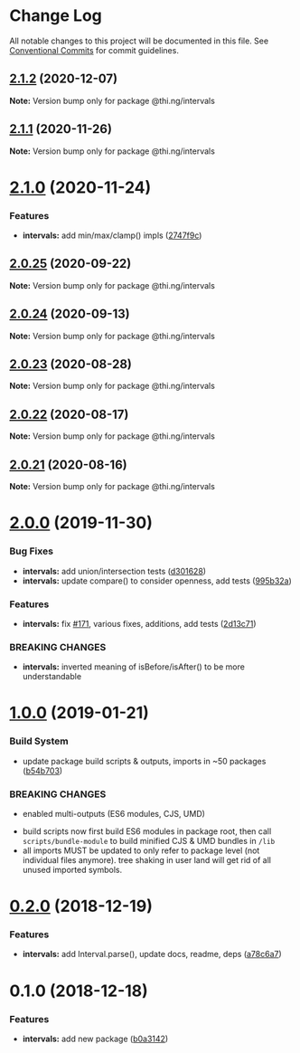 # Change Log

All notable changes to this project will be documented in this file.
See [Conventional Commits](https://conventionalcommits.org) for commit guidelines.

## [2.1.2](https://github.com/thi-ng/umbrella/compare/@thi.ng/intervals@2.1.1...@thi.ng/intervals@2.1.2) (2020-12-07)

**Note:** Version bump only for package @thi.ng/intervals





## [2.1.1](https://github.com/thi-ng/umbrella/compare/@thi.ng/intervals@2.1.0...@thi.ng/intervals@2.1.1) (2020-11-26)

**Note:** Version bump only for package @thi.ng/intervals





# [2.1.0](https://github.com/thi-ng/umbrella/compare/@thi.ng/intervals@2.0.25...@thi.ng/intervals@2.1.0) (2020-11-24)


### Features

* **intervals:** add min/max/clamp() impls ([2747f9c](https://github.com/thi-ng/umbrella/commit/2747f9c5282c29fa39ac9d8aac1aaefbd683eb44))





## [2.0.25](https://github.com/thi-ng/umbrella/compare/@thi.ng/intervals@2.0.24...@thi.ng/intervals@2.0.25) (2020-09-22)

**Note:** Version bump only for package @thi.ng/intervals





## [2.0.24](https://github.com/thi-ng/umbrella/compare/@thi.ng/intervals@2.0.23...@thi.ng/intervals@2.0.24) (2020-09-13)

**Note:** Version bump only for package @thi.ng/intervals





## [2.0.23](https://github.com/thi-ng/umbrella/compare/@thi.ng/intervals@2.0.22...@thi.ng/intervals@2.0.23) (2020-08-28)

**Note:** Version bump only for package @thi.ng/intervals





## [2.0.22](https://github.com/thi-ng/umbrella/compare/@thi.ng/intervals@2.0.21...@thi.ng/intervals@2.0.22) (2020-08-17)

**Note:** Version bump only for package @thi.ng/intervals





## [2.0.21](https://github.com/thi-ng/umbrella/compare/@thi.ng/intervals@2.0.20...@thi.ng/intervals@2.0.21) (2020-08-16)

**Note:** Version bump only for package @thi.ng/intervals





# [2.0.0](https://github.com/thi-ng/umbrella/compare/@thi.ng/intervals@1.0.15...@thi.ng/intervals@2.0.0) (2019-11-30)

### Bug Fixes

* **intervals:** add union/intersection tests ([d301628](https://github.com/thi-ng/umbrella/commit/d301628bf0f9c3c7c09ebe2eb8e98a98b899d5c4))
* **intervals:** update compare() to consider openness, add tests ([995b32a](https://github.com/thi-ng/umbrella/commit/995b32ac5fb4c4ecfa978555dc99d7c6e1264b0f))

### Features

* **intervals:** fix [#171](https://github.com/thi-ng/umbrella/issues/171), various fixes, additions, add tests ([2d13c71](https://github.com/thi-ng/umbrella/commit/2d13c7169f978918af444d89fcd50420761a6401))

### BREAKING CHANGES

* **intervals:** inverted meaning of isBefore/isAfter() to be
more understandable

# [1.0.0](https://github.com/thi-ng/umbrella/compare/@thi.ng/intervals@0.2.0...@thi.ng/intervals@1.0.0) (2019-01-21)

### Build System

* update package build scripts & outputs, imports in ~50 packages ([b54b703](https://github.com/thi-ng/umbrella/commit/b54b703))

### BREAKING CHANGES

* enabled multi-outputs (ES6 modules, CJS, UMD)

- build scripts now first build ES6 modules in package root, then call
  `scripts/bundle-module` to build minified CJS & UMD bundles in `/lib`
- all imports MUST be updated to only refer to package level
  (not individual files anymore). tree shaking in user land will get rid of
  all unused imported symbols.

# [0.2.0](https://github.com/thi-ng/umbrella/compare/@thi.ng/intervals@0.1.0...@thi.ng/intervals@0.2.0) (2018-12-19)

### Features

* **intervals:** add Interval.parse(), update docs, readme, deps ([a78c6a7](https://github.com/thi-ng/umbrella/commit/a78c6a7))

# 0.1.0 (2018-12-18)

### Features

* **intervals:** add new package ([b0a3142](https://github.com/thi-ng/umbrella/commit/b0a3142))
